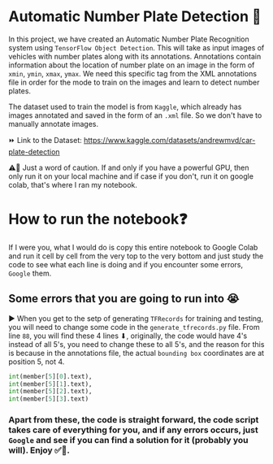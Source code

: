 # Automatic Number Plate Detection 🚗

In this project, we have created an Automatic Number Plate Recognition system using `TensorFlow Object Detection`. This will take as input images of vehicles with number plates along with its annotations. Annotations contain information about the location of number plate on an image in the form of `xmin`, `ymin`, `xmax`, `ymax`. We need this specific tag from the XML annotations file in order for the mode to train on the images and learn to detect number plates.

The dataset used to train the model is from `Kaggle`, which already has images annotated and saved in the form of an `.xml` file. So we don't have to manually annotate images. 

⏩ Link to the Dataset: https://www.kaggle.com/datasets/andrewmvd/car-plate-detection

⚠🧯 Just a word of caution. If and only if you have a powerful GPU, then only run it on your local machine and if case if you don't, run it on google colab, that's where I ran my notebook.

# How to run the notebook❓

If I were you, what I would do is copy this entire notebook to Google Colab and run it cell by cell from the very top to the very bottom and just study the code to see what each line is doing and if you encounter some errors, `Google` them.

## Some errors that you are going to run into 😭

▶ When you get to the setp of generating `TFRecords` for training and testing, you will need to change some code in the `generate_tfrecords.py` file. From line `88`, you will find these 4 lines ⬇, originally, the code would have 4's instead of all 5's, you need to change these to all 5's, and the reason for this is because in the annotations file, the actual `bounding box` coordinates are at position 5, not 4.

```Python
int(member[5][0].text),
int(member[5][1].text),
int(member[5][2].text),
int(member[5][3].text)
```

### Apart from these, the code is straight forward, the code script takes care of everything for you, and if any errors occurs, just `Google` and see if you can find a solution for it (probably you will). Enjoy ✅🏁.